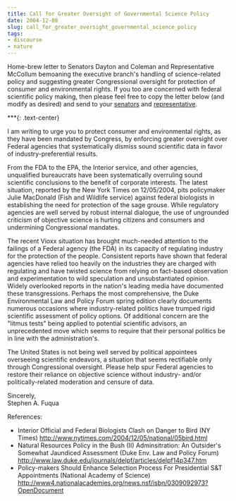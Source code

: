 ```yaml
---
title: Call for Greater Oversight of Governmental Science Policy
date: 2004-12-08
slug: call_for_greater_oversight_governmental_science_policy
tags:
- discourse
- nature
---
```


Home-brew letter to Senators Dayton and Coleman and Representative McCollum
bemoaning the executive branch's handling of science-related policy and
suggesting greater Congressional oversight for protection of consumer and
environmental rights. If you too are concerned with federal scientific policy
making, then please feel free to copy the letter below (and modify as desired)
and send to your [senators](http://www.senate.gov) and [representative](http://www.house.gov).

<!-- truncate -->

***{: .text-center}

I am writing to urge you to protect consumer and environmental rights, as they
have been mandated by Congress, by enforcing greater oversight over Federal
agencies that systematically dismiss sound scientific data in favor of
industry-preferential results.

From the FDA to the EPA, the Interior service, and other agencies, unqualified
bureaucrats have been systematically overruling sound scientific conclusions to
the benefit of corporate interests. The latest situation, reported by the New
York Times on 12/05/2004, pits policymaker Julie MacDonald (Fish and Wildlife
service) against federal biologists in establishing the need for protection of
the sage grouse. While regulatory agencies are well served by robust internal
dialogue, the use of ungrounded criticism of objective science is hurting
citizens and consumers and undermining Congressional mandates.

The recent Vioxx situation has brought much-needed attention to the failings of
a Federal agency (the FDA) in its capacity of regulating industry for the
protection of the people. Consistent reports have shown that federal agencies
have relied too heavily on the industries they are charged with regulating and
have twisted science from relying on fact-based observation and experimentation
to wild speculation and unsubstantiated opinion. Widely overlooked reports in
the nation's leading media have documented these transgressions. Perhaps the
most comprehensive, the Duke Environmental Law and Policy Forum spring edition
clearly documents numerous occasions where industry-related politics have
trumped rigid scientific assessment of policy options. Of additional concern are
the "litmus tests" being applied to potential scientific advisors, an
unprecedented move which seems to require that their personal politics be in
line with the administration's.

The United States is not being well served by political appointees overseeing
scientific endeavors, a situation that seems rectifiable only through
Congressional oversight. Please help spur Federal agencies to restore their
reliance on objective science without industry- and/or politically-related
moderation and censure of data.

Sincerely,<br>
Stephen A. Fuqua

References:

* Interior Official and Federal Biologists Clash on Danger to Bird (NY Times)
  http://www.nytimes.com/2004/12/05/national/05bird.html
* Natural Resources Policy in the Bush (II) Adminsitration: An Outsider's
  Somewhat Jaundiced Assessment (Duke Env. Law and Policy Forum)
  http://www.law.duke.edu/journals/delpf/articles/delpf14p347.htm
* Policy-makers Should Enhance Selection Process For Presidential S&T
  Appointments (National Academy of Science)
  http://www4.nationalacademies.org/news.nsf/isbn/0309092973?OpenDocument
